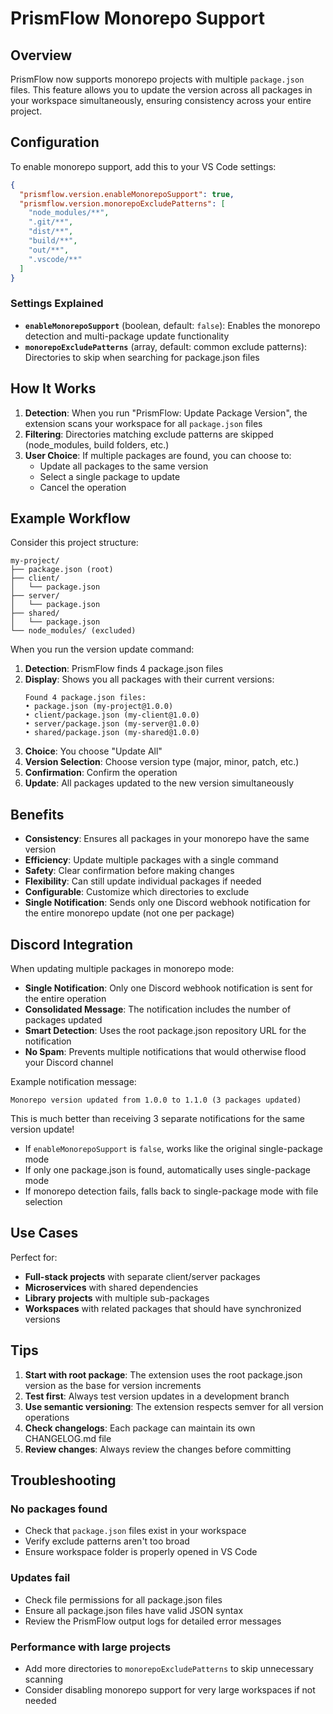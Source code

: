 <!-- docs\MONOREPO-SUPPORT.md -->

# PrismFlow Monorepo Support

## Overview

PrismFlow now supports monorepo projects with multiple `package.json` files. This feature allows you to update the version across all packages in your workspace simultaneously, ensuring consistency across your entire project.

## Configuration

To enable monorepo support, add this to your VS Code settings:

```json
{
  "prismflow.version.enableMonorepoSupport": true,
  "prismflow.version.monorepoExcludePatterns": [
    "node_modules/**",
    ".git/**",
    "dist/**",
    "build/**",
    "out/**",
    ".vscode/**"
  ]
}
```

### Settings Explained

- **`enableMonorepoSupport`** (boolean, default: `false`): Enables the monorepo detection and multi-package update functionality
- **`monorepoExcludePatterns`** (array, default: common exclude patterns): Directories to skip when searching for package.json files

## How It Works

1. **Detection**: When you run "PrismFlow: Update Package Version", the extension scans your workspace for all `package.json` files
2. **Filtering**: Directories matching exclude patterns are skipped (node_modules, build folders, etc.)
3. **User Choice**: If multiple packages are found, you can choose to:
   - Update all packages to the same version
   - Select a single package to update
   - Cancel the operation

## Example Workflow

Consider this project structure:

```
my-project/
├── package.json (root)
├── client/
│   └── package.json
├── server/
│   └── package.json
├── shared/
│   └── package.json
└── node_modules/ (excluded)
```

When you run the version update command:

1. **Detection**: PrismFlow finds 4 package.json files
2. **Display**: Shows you all packages with their current versions:
   ```
   Found 4 package.json files:
   • package.json (my-project@1.0.0)
   • client/package.json (my-client@1.0.0)
   • server/package.json (my-server@1.0.0)
   • shared/package.json (my-shared@1.0.0)
   ```
3. **Choice**: You choose "Update All"
4. **Version Selection**: Choose version type (major, minor, patch, etc.)
5. **Confirmation**: Confirm the operation
6. **Update**: All packages updated to the new version simultaneously

## Benefits

- **Consistency**: Ensures all packages in your monorepo have the same version
- **Efficiency**: Update multiple packages with a single command
- **Safety**: Clear confirmation before making changes
- **Flexibility**: Can still update individual packages if needed
- **Configurable**: Customize which directories to exclude
- **Single Notification**: Sends only one Discord webhook notification for the entire monorepo update (not one per package)

## Discord Integration

When updating multiple packages in monorepo mode:

- **Single Notification**: Only one Discord webhook notification is sent for the entire operation
- **Consolidated Message**: The notification includes the number of packages updated
- **Smart Detection**: Uses the root package.json repository URL for the notification
- **No Spam**: Prevents multiple notifications that would otherwise flood your Discord channel

Example notification message:
```
Monorepo version updated from 1.0.0 to 1.1.0 (3 packages updated)
```

This is much better than receiving 3 separate notifications for the same version update!

- If `enableMonorepoSupport` is `false`, works like the original single-package mode
- If only one package.json is found, automatically uses single-package mode
- If monorepo detection fails, falls back to single-package mode with file selection

## Use Cases

Perfect for:

- **Full-stack projects** with separate client/server packages
- **Microservices** with shared dependencies
- **Library projects** with multiple sub-packages
- **Workspaces** with related packages that should have synchronized versions

## Tips

1. **Start with root package**: The extension uses the root package.json version as the base for version increments
2. **Test first**: Always test version updates in a development branch
3. **Use semantic versioning**: The extension respects semver for all version operations
4. **Check changelogs**: Each package can maintain its own CHANGELOG.md file
5. **Review changes**: Always review the changes before committing

## Troubleshooting

### No packages found

- Check that `package.json` files exist in your workspace
- Verify exclude patterns aren't too broad
- Ensure workspace folder is properly opened in VS Code

### Updates fail

- Check file permissions for all package.json files
- Ensure all package.json files have valid JSON syntax
- Review the PrismFlow output logs for detailed error messages

### Performance with large projects

- Add more directories to `monorepoExcludePatterns` to skip unnecessary scanning
- Consider disabling monorepo support for very large workspaces if not needed
